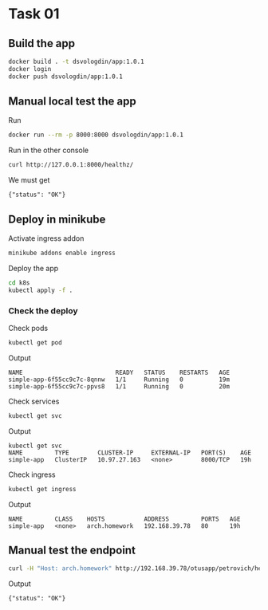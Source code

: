 # Task 01

## Build the app

```bash
docker build . -t dsvologdin/app:1.0.1
docker login
docker push dsvologdin/app:1.0.1
```

## Manual local test the app
Run
```bash
docker run --rm -p 8000:8000 dsvologdin/app:1.0.1
```

Run in the other console
```bash
curl http://127.0.0.1:8000/healthz/
```

We must get
```
{"status": "OK"}
```

## Deploy in minikube

Activate ingress addon
```bash
minikube addons enable ingress
```

Deploy the app
```bash
cd k8s
kubectl apply -f .
```
### Check the deploy

Check pods
```bash
kubectl get pod
```
Output
```
NAME                          READY   STATUS    RESTARTS   AGE
simple-app-6f55cc9c7c-8qnnw   1/1     Running   0          19m
simple-app-6f55cc9c7c-ppvs8   1/1     Running   0          20m
```

Check services
```bash
kubectl get svc
```
Output
```
kubectl get svc
NAME         TYPE        CLUSTER-IP     EXTERNAL-IP   PORT(S)    AGE
simple-app   ClusterIP   10.97.27.163   <none>        8000/TCP   19h
```

Check ingress
```bash
kubectl get ingress
```
Output
```
NAME         CLASS    HOSTS           ADDRESS         PORTS   AGE
simple-app   <none>   arch.homework   192.168.39.78   80      19h
```

## Manual test the endpoint

```bash
curl -H "Host: arch.homework" http://192.168.39.78/otusapp/petrovich/healthz/
```
Output
```
{"status": "OK"}
```
